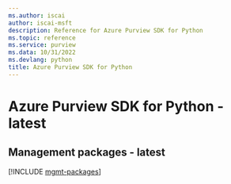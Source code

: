 ```yaml
---
ms.author: iscai
author: iscai-msft
description: Reference for Azure Purview SDK for Python
ms.topic: reference
ms.service: purview
ms.data: 10/31/2022
ms.devlang: python
title: Azure Purview SDK for Python
---
```

# Azure Purview SDK for Python - latest

## Management packages - latest
[!INCLUDE [mgmt-packages](purview-mgmt-index.md)]